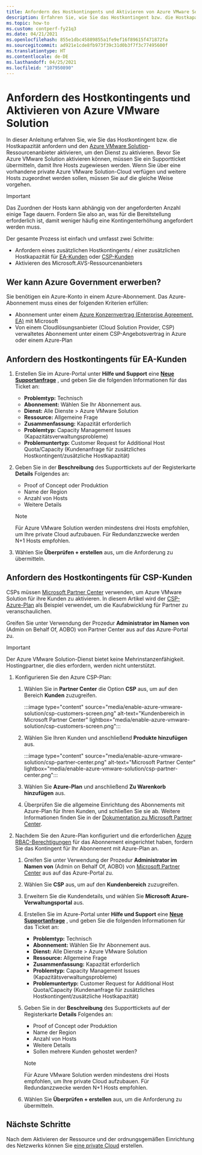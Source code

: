 ```yaml
---
title: Anfordern des Hostkontingents und Aktivieren von Azure VMware Solution
description: Erfahren Sie, wie Sie das Hostkontingent bzw. die Hostkapazität anfordern und den Azure VMware Solution-Ressourcenanbieter aktivieren. Sie können auch weitere Hosts in einer vorhandenen privaten Azure VMware Solution-Cloud anfordern.
ms.topic: how-to
ms.custom: contperf-fy21q3
ms.date: 04/21/2021
ms.openlocfilehash: 855e1dbc45889855a1fe9ef16f89615f471872fa
ms.sourcegitcommit: ad921e1cde8fb973f39c31d0b3f7f3c77495600f
ms.translationtype: HT
ms.contentlocale: de-DE
ms.lasthandoff: 04/25/2021
ms.locfileid: "107950890"
---
```

# <a name="request-host-quota-and-enable-azure-vmware-solution"></a>Anfordern des Hostkontingents und Aktivieren von Azure VMware Solution

In dieser Anleitung erfahren Sie, wie Sie das Hostkontingent bzw. die Hostkapazität anfordern und den [Azure VMware Solution](introduction.md)-Ressourcenanbieter aktivieren, um den Dienst zu aktivieren. Bevor Sie Azure VMware Solution aktivieren können, müssen Sie ein Supportticket übermitteln, damit Ihre Hosts zugewiesen werden. Wenn Sie über eine vorhandene private Azure VMware Solution-Cloud verfügen und weitere Hosts zugeordnet werden sollen, müssen Sie auf die gleiche Weise vorgehen.

>[!IMPORTANT]
>Das Zuordnen der Hosts kann abhängig von der angeforderten Anzahl einige Tage dauern.  Fordern Sie also an, was für die Bereitstellung erforderlich ist, damit weniger häufig eine Kontingenterhöhung angefordert werden muss.


Der gesamte Prozess ist einfach und umfasst zwei Schritte:
- Anfordern eines zusätzlichen Hostkontingents / einer zusätzlichen Hostkapazität für [EA-Kunden](#request-host-quota-for-ea-customers) oder [CSP-Kunden](#request-host-quota-for-csp-customers) 
- Aktivieren des Microsoft.AVS-Ressourcenanbieters

## <a name="eligibility-criteria"></a>Wer kann Azure Government erwerben?

Sie benötigen ein Azure-Konto in einem Azure-Abonnement. Das Azure-Abonnement muss eines der folgenden Kriterien erfüllen:

- Abonnement unter einem [Azure Konzernvertrag (Enterprise Agreement, EA)](../cost-management-billing/manage/ea-portal-agreements.md) mit Microsoft
- Von einem Cloudlösungsanbieter (Cloud Solution Provider, CSP) verwaltetes Abonnement unter einem CSP-Angebotsvertrag in Azure oder einem Azure-Plan

## <a name="request-host-quota-for-ea-customers"></a>Anfordern des Hostkontingents für EA-Kunden

1. Erstellen Sie im Azure-Portal unter **Hilfe und Support** eine **[Neue Supportanfrage](https://rc.portal.azure.com/#create/Microsoft.Support)** , und geben Sie die folgenden Informationen für das Ticket an:
   - **Problemtyp:** Technisch
   - **Abonnement:** Wählen Sie Ihr Abonnement aus.
   - **Dienst:** Alle Dienste > Azure VMware Solution
   - **Ressource:** Allgemeine Frage 
   - **Zusammenfassung:** Kapazität erforderlich
   - **Problemtyp:** Capacity Management Issues (Kapazitätsverwaltungsprobleme)
   - **Problemuntertyp:** Customer Request for Additional Host Quota/Capacity (Kundenanfrage für zusätzliches Hostkontingent/zusätzliche Hostkapazität)

1. Geben Sie in der **Beschreibung** des Supporttickets auf der Registerkarte **Details** Folgendes an:

   - Proof of Concept oder Produktion 
   - Name der Region
   - Anzahl von Hosts
   - Weitere Details

   >[!NOTE]
   >Für Azure VMware Solution werden mindestens drei Hosts empfohlen, um Ihre private Cloud aufzubauen. Für Redundanzzwecke werden N+1 Hosts empfohlen. 

1. Wählen Sie **Überprüfen + erstellen** aus, um die Anforderung zu übermitteln.


## <a name="request-host-quota-for-csp-customers"></a>Anfordern des Hostkontingents für CSP-Kunden 

CSPs müssen [Microsoft Partner Center](https://partner.microsoft.com) verwenden, um Azure VMware Solution für ihre Kunden zu aktivieren. In diesem Artikel wird der [CSP-Azure-Plan](/partner-center/azure-plan-lp) als Beispiel verwendet, um die Kaufabwicklung für Partner zu veranschaulichen.

Greifen Sie unter Verwendung der Prozedur **Administrator im Namen von** (Admin on Behalf Of, AOBO) von Partner Center aus auf das Azure-Portal zu.

>[!IMPORTANT] 
>Der Azure VMware Solution-Dienst bietet keine Mehrinstanzenfähigkeit. Hostingpartner, die dies erfordern, werden nicht unterstützt. 

1. Konfigurieren Sie den Azure CSP-Plan:

   1. Wählen Sie in **Partner Center** die Option **CSP** aus, um auf den Bereich **Kunden** zuzugreifen.
   
      :::image type="content" source="media/enable-azure-vmware-solution/csp-customers-screen.png" alt-text="Kundenbereich in Microsoft Partner Center" lightbox="media/enable-azure-vmware-solution/csp-customers-screen.png":::
   
   1. Wählen Sie Ihren Kunden und anschließend **Produkte hinzufügen** aus.
   
      :::image type="content" source="media/enable-azure-vmware-solution/csp-partner-center.png" alt-text="Microsoft Partner Center" lightbox="media/enable-azure-vmware-solution/csp-partner-center.png":::
   
   1. Wählen Sie **Azure-Plan** und anschließend **Zu Warenkorb hinzufügen** aus. 
   
   1. Überprüfen Sie die allgemeine Einrichtung des Abonnements mit Azure-Plan für Ihren Kunden, und schließen Sie sie ab. Weitere Informationen finden Sie in der [Dokumentation zu Microsoft Partner Center](/partner-center/azure-plan-manage).

1. Nachdem Sie den Azure-Plan konfiguriert und die erforderlichen [Azure RBAC-Berechtigungen](/partner-center/azure-plan-manage) für das Abonnement eingerichtet haben, fordern Sie das Kontingent für Ihr Abonnement mit Azure-Plan an. 

   1. Greifen Sie unter Verwendung der Prozedur **Administrator im Namen von** (Admin on Behalf Of, AOBO) von [Microsoft Partner Center](https://partner.microsoft.com) aus auf das Azure-Portal zu.
   
   1. Wählen Sie **CSP** aus, um auf den **Kundenbereich** zuzugreifen.
   
   1. Erweitern Sie die Kundendetails, und wählen Sie **Microsoft Azure-Verwaltungsportal** aus.
   
   1. Erstellen Sie im Azure-Portal unter **Hilfe und Support** eine **[Neue Supportanfrage](https://rc.portal.azure.com/#create/Microsoft.Support)** , und geben Sie die folgenden Informationen für das Ticket an:
      - **Problemtyp:** Technisch
      - **Abonnement:** Wählen Sie Ihr Abonnement aus.
      - **Dienst:** Alle Dienste > Azure VMware Solution
      - **Ressource:** Allgemeine Frage 
      - **Zusammenfassung:** Kapazität erforderlich
      - **Problemtyp:** Capacity Management Issues (Kapazitätsverwaltungsprobleme)
      - **Problemuntertyp:** Customer Request for Additional Host Quota/Capacity (Kundenanfrage für zusätzliches Hostkontingent/zusätzliche Hostkapazität)
   
   1. Geben Sie in der **Beschreibung** des Supporttickets auf der Registerkarte **Details** Folgendes an:
   
      - Proof of Concept oder Produktion 
      - Name der Region
      - Anzahl von Hosts
      - Weitere Details
      - Sollen mehrere Kunden gehostet werden?
   
      >[!NOTE]
      >Für Azure VMware Solution werden mindestens drei Hosts empfohlen, um Ihre private Cloud aufzubauen. Für Redundanzzwecke werden N+1 Hosts empfohlen. 
   
   1. Wählen Sie **Überprüfen + erstellen** aus, um die Anforderung zu übermitteln.


## <a name="next-steps"></a>Nächste Schritte

Nach dem Aktivieren der Ressource und der ordnungsgemäßen Einrichtung des Netzwerks können Sie [eine private Cloud](tutorial-create-private-cloud.md) erstellen.
